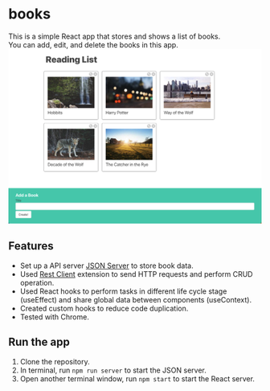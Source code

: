 # books

This is a simple React app that stores and shows a list of books.<br />
You can add, edit, and delete the books in this app.
<img src="https://github.com/qianhuiwei/books/blob/main/pageDemo.png" width="900"/>

## Features
* Set up a API server [JSON Server](https://www.npmjs.com/package/json-server) to store book data.
* Used [Rest Client](https://marketplace.visualstudio.com/items?itemName=humao.rest-client) extension to send HTTP requests and perform CRUD operation.
* Used React hooks to perform tasks in different life cycle stage (useEffect) and share global data between components (useContext).
* Created custom hooks to reduce code duplication.
* Tested with Chrome.

## Run the app
1. Clone the repository.
2. In terminal, run ```npm run server``` to start the JSON server.
3. Open another terminal window, run ```npm start``` to start the React server.



